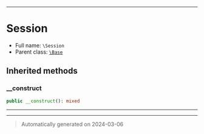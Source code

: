 ***

# Session





* Full name: `\Session`
* Parent class: [`\Base`](./Base.md)






## Inherited methods


### __construct



```php
public __construct(): mixed
```












***


***
> Automatically generated on 2024-03-06
